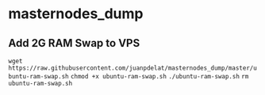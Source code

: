 # masternodes_dump

## Add 2G RAM Swap to VPS
`wget https://raw.githubusercontent.com/juanpdelat/masternodes_dump/master/ubuntu-ram-swap.sh`
`chmod +x ubuntu-ram-swap.sh`
`./ubuntu-ram-swap.sh`
`rm ubuntu-ram-swap.sh`